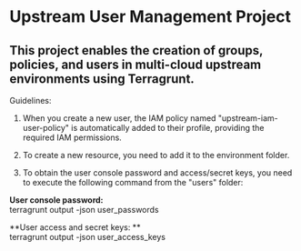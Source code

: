 # Upstream User Management Project <br />

## This project enables the creation of groups, policies, and users in multi-cloud upstream environments using Terragrunt. <br />

Guidelines:
1. When you create a new user, the IAM policy named "upstream-iam-user-policy" is automatically added to their profile, providing the required IAM permissions. <br />

2. To create a new resource, you need to add it to the environment folder.  <br />

3. To obtain the user console password and access/secret keys, you need to execute the following command from the "users" folder: <br />

**User console password:** <br />
terragrunt output -json user_passwords

**User access and secret keys: **<br />
terragrunt output -json user_access_keys
